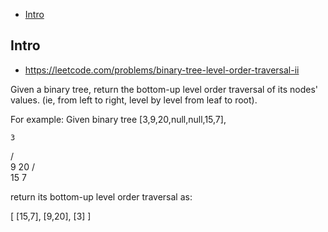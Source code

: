 - [Intro](#intro)

## Intro

- https://leetcode.com/problems/binary-tree-level-order-traversal-ii

Given a binary tree, return the bottom-up level order traversal of its nodes' values. (ie, from left to right, level by level from leaf to root).

For example:
Given binary tree [3,9,20,null,null,15,7],

    3
   / \
  9  20
    /  \
   15   7


return its bottom-up level order traversal as:

[
  [15,7],
  [9,20],
  [3]
]

